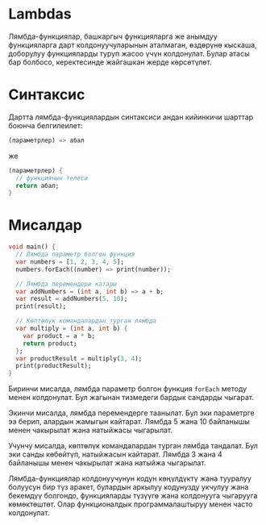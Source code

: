# Lambdas

Лямбда-функциялар, башкаргыч функцияларга же анымдуу функцияларга дарт колдонуучуларынын аталмаган, өздөрүнө кыскаша, доборулуу функцияларды туруп жасоо үчүн колдонулат. Булар атасы бар болбосо, керектесинде жайгашкан жерде көрсөтүлөт.
# Синтаксис
Дартта лямбда-функциялардын синтаксиси андан кийинкичи шарттар боюнча белгилеилет:
```dart
(параметрлер) => абал
```
же
```dart
(параметрлер) {
  // функциянын телеси
  return абал;
}
```
# Мисалдар
```dart
void main() {
  // Лямбда параметр болгон функция
  var numbers = [1, 2, 3, 4, 5];
  numbers.forEach((number) => print(number));

  // Лямбда перемендери катары
  var addNumbers = (int a, int b) => a + b;
  var result = addNumbers(5, 10);
  print(result);

  // Көптөлүк командалардан турган лямбда
  var multiply = (int a, int b) {
    var product = a * b;
    return product;
  };
  var productResult = multiply(3, 4);
  print(productResult);
}
```
Биринчи мисалда, лямбда параметр болгон функция `forEach` методу менен колдонулат. Бул жагынан тизмедеги бардык сандарды чыгарат.

Экинчи мисалда, лямбда перемендерге таанылат. Бул эки параметрге ээ берип, алардын жамыгын кайтарат. Лямбда 5 жана 10 байланышы менен чакырылат жана натыйжасы чыгарылат.

Учунчу мисалда, көптөлүк командалардан турган лямбда тандалат. Бул эки санды көбөйтүп, натыйжасын кайтарат. Лямбда 3 жана 4 байланышы менен чакырылат жана натыйжа чыгарылат.

Лямбда-функциялар колдонуучунун кодун көңүлдүктү жана тууралуу болуусун бир түз аракет, булардын аркылуу кодунузду укчулуу жана бекемдүү болгондо, функцияларды түзүүгө жана колдонууга чыгарууга көмөктөштөт. Олар функционалдык программалаштыруу менен часто колдонулат.
